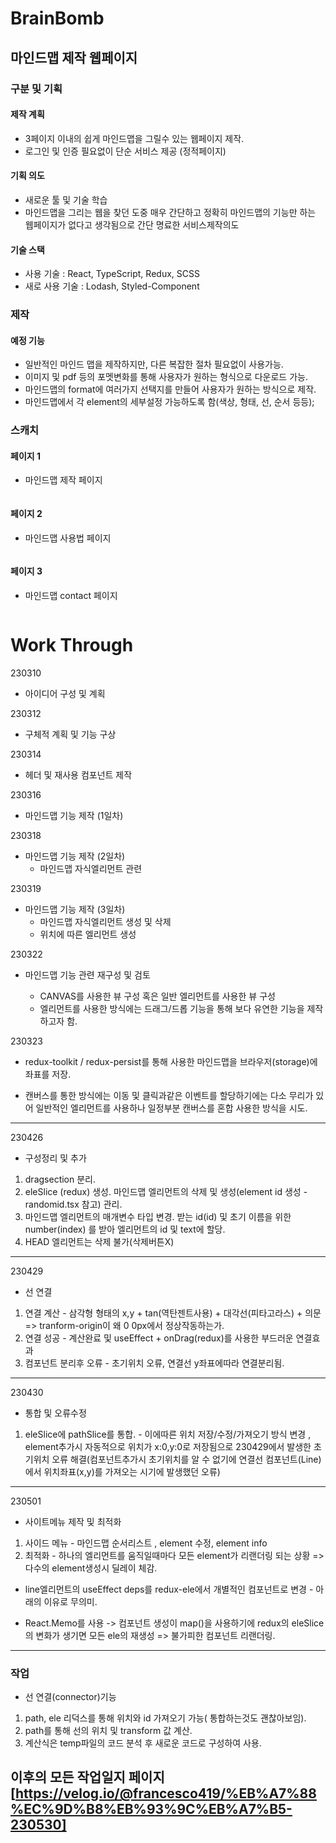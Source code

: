 # BrainBomb

## 마인드맵 제작 웹페이지

### 구분 및 기획

#### 제작 계획

- 3페이지 이내의 쉽게 마인드맵을 그릴수 있는 웹페이지 제작.
- 로그인 및 인증 필요없이 단순 서비스 제공 (정적페이지)

#### 기획 의도

- 새로운 툴 및 기술 학습
- 마인드맵을 그리는 웹을 찾던 도중 매우 간단하고 정확히 마인드맵의 기능만 하는 웹페이지가 없다고 생각됨으로 간단 명료한 서비스제작의도

#### 기술 스택

- 사용 기술 : React, TypeScript, Redux, SCSS
- 새로 사용 기술 : Lodash, Styled-Component

### 제작

#### 예정 기능

- 일반적인 마인드 맵을 제작하지만, 다른 복잡한 절차 필요없이 사용가능.
- 이미지 및 pdf 등의 포멧변화를 통해 사용자가 원하는 형식으로 다운로드 가능.
- 마인드맵의 format에 여러가지 선택지를 만들어 사용자가 원하는 방식으로 제작.
- 마인드맵에서 각 element의 세부설정 가능하도록 함(색상, 형태, 선, 순서 등등);

### 스캐치

#### 페이지 1

- 마인드맵 제작 페이지

  ```![brainbomb_first](./src/assets/README/brainbomb_first.png)~~~

  ```

#### 페이지 2

- 마인드맵 사용법 페이지

  ```![brainbomb_second](./src/assets/README/brainbomb_second.png)~~~

  ```

#### 페이지 3

- 마인드맵 contact 페이지

  ```![brainbomb_third](./src/assets/README/brainbomb_third.png)~~~

  ```

# Work Through

230310

- 아이디어 구성 및 계획

230312

- 구체적 계획 및 기능 구상

230314

- 헤더 및 재사용 컴포넌트 제작

230316

- 마인드맵 기능 제작 (1일차)

230318

- 마인드맵 기능 제작 (2일차)
  - 마인드맵 자식엘리먼트 관련

230319

- 마인드맵 기능 제작 (3일차)
  - 마인드맵 자식엘리먼트 생성 및 삭제
  - 위치에 따른 엘리먼트 생성

230322

- 마인드맵 기능 관련 재구성 및 검토

  - CANVAS를 사용한 뷰 구성 혹은 일반 엘리먼트를 사용한 뷰 구성
  - 엘리먼트를 사용한 방식에는 드래그/드롭 기능을 통해 보다 유연한 기능을 제작하고자 함.

230323

- redux-toolkit / redux-persist를 통해 사용한 마인드맵을 브라우저(storage)에 좌표를 저장.

- 캔버스를 통한 방식에는 이동 및 클릭과같은 이벤트를 할당하기에는 다소 무리가 있어 일반적인 엘리먼트를 사용하나 일정부분 캔버스를 혼합 사용한 방식을 시도.

---

230426

- 구성정리 및 추가

1. dragsection 분리.
2. eleSlice (redux) 생성. 마인드맵 엘리먼트의 삭제 및 생성(element id 생성 - randomid.tsx 참고) 관리.
3. 마인드맵 엘리먼트의 매개변수 타입 변경. 받는 id(id) 및 초기 이름을 위한 number(index) 를 받아 엘리먼트의 id 및 text에 할당.
4. HEAD 엘리먼트는 삭제 불가(삭제버튼X)

---

230429

- 선 연결

1. 연결 계산 - 삼각형 형태의 x,y + tan(역탄젠트사용) + 대각선(피타고라스) + 의문 => tranform-origin이 왜 0 0px에서 정상작동하는가.
2. 연결 성공 - 계산완료 및 useEffect + onDrag(redux)를 사용한 부드러운 연결효과
3. 컴포넌트 분리후 오류 - 초기위치 오류, 연결선 y좌표에따라 연결분리됨.

---

230430

- 통합 및 오류수정

1. eleSlice에 pathSlice를 통합. - 이에따른 위치 저장/수정/가져오기 방식 변경 , element추가시 자동적으로 위치가 x:0,y:0로 저장됨으로 230429에서 발생한 초기위치 오류 해결(컴포넌트추가시 초기위치를 알 수 없기에 연결선 컴포넌트(Line)에서 위치좌표(x,y)를 가져오는 시기에 발생했던 오류)

---

230501

- 사이트메뉴 제작 및 최적화

1. 사이드 메뉴 - 마인드맵 순서리스트 , element 수정, element info
2. 최적화 - 하나의 엘리먼트를 움직일때마다 모든 element가 리랜더링 되는 상황 => 다수의 element생성시 딜레이 체감.

- line엘리먼트의 useEffect deps를 redux-ele에서 개별적인 컴포넌트로 변경 - 아래의 이유로 무의미.

- React.Memo를 사용 -> 컴포넌트 생성이 map()을 사용하기에 redux의 eleSlice의 변화가 생기면 모든 ele의 재생성 => 불가피한 컴포넌트 리랜더링.

---

### 작업

- 선 연결(connector)기능

1. path, ele 리덕스를 통해 위치와 id 가져오기 가능( 통합하는것도 괜찮아보임).
2. path를 통해 선의 위치 및 transform 값 계산.
3. 계산식은 temp파일의 코드 분석 후 새로운 코드로 구성하여 사용.

## 이후의 모든 작업일지 페이지[https://velog.io/@francesco419/%EB%A7%88%EC%9D%B8%EB%93%9C%EB%A7%B5-230530]

